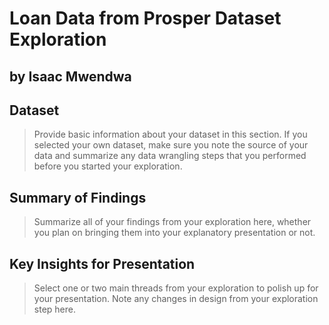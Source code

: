 # Loan Data from Prosper Dataset Exploration
## by Isaac Mwendwa


## Dataset

> Provide basic information about your dataset in this section. If you selected your own dataset, make sure you note the source of your data and summarize any data wrangling steps that you performed before you started your exploration.

> 

## Summary of Findings

> Summarize all of your findings from your exploration here, whether you plan on bringing them into your explanatory presentation or not.

> 

## Key Insights for Presentation

> Select one or two main threads from your exploration to polish up for your presentation. Note any changes in design from your exploration step here.

> 